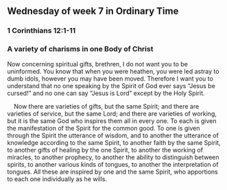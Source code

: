 ## Wednesday of week 7 in Ordinary Time

### 1 Corinthians 12:1-11

### A variety of charisms in one Body of Christ

Now concerning spiritual gifts, brethren, I do not want you to be uninformed. You know that when you were heathen, you were led astray to dumb idols, however you may have been moved. Therefore I want you to understand that no one speaking by the Spirit of God ever says “Jesus be cursed!” and no one can say “Jesus is Lord” except by the Holy Spirit.

    Now there are varieties of gifts, but the same Spirit; and there are varieties of service, but the same Lord; and there are varieties of working, but it is the same God who inspires them all in every one. To each is given the manifestation of the Spirit for the common good. To one is given through the Spirit the utterance of wisdom, and to another the utterance of knowledge according to the same Spirit, to another faith by the same Spirit, to another gifts of healing by the one Spirit, to another the working of miracles, to another prophecy, to another the ability to distinguish between spirits, to another various kinds of tongues, to another the interpretation of tongues. All these are inspired by one and the same Spirit, who apportions to each one individually as he wills.